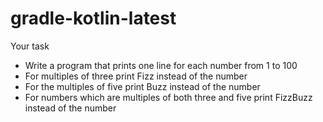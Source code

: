 # gradle-kotlin-latest

Your task
- Write a program that prints one line for each number from 1 to 100
- For multiples of three print Fizz instead of the number
- For the multiples of five print Buzz instead of the number
- For numbers which are multiples of both three and five print FizzBuzz instead of the number
